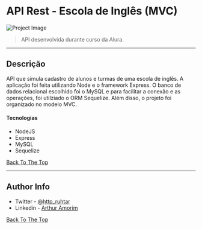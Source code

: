 # API Rest - Escola de Inglês (MVC)

![Project Image](https://blog.academiawashington.com.br/wp-content/uploads/2017/02/saiba-como-montar-uma-escola-de-ingles-com-pouco-dinheiro-1-1000x640.jpeg)

> API desenvolvida durante curso da Alura.

---

## Descrição

API que simula cadastro de alunos e turmas de uma escola de inglês. A aplicação foi feita utilizando Node e o framework Express. O banco de dados relacional escolhido foi o MySQL e para facilitar a conexão e as operações, foi utilziado o ORM Sequelize. Além disso, o projeto foi organizado no modelo MVC. 

#### Tecnologias

- NodeJS
- Express
- MySQL
- Sequelize

[Back To The Top](#read-me-template)

---


## Author Info

- Twitter - [@http_ruhtar](https://twitter.com/http_ruhtar)
- Linkedin - [Arthur Amorim](https://www.linkedin.com/in/arthur-amorim-bs/)

[Back To The Top](#read-me-template)
